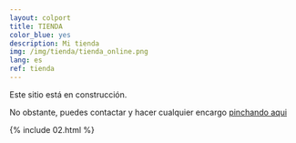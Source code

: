 ```yaml
---
layout: colport
title: TIENDA
color_blue: yes
description: Mi tienda
img: /img/tienda/tienda_online.png
lang: es
ref: tienda
---
```



Este sitio está en construcción.

No obstante, puedes contactar y hacer cualquier encargo <a class="page-link" href="{{ site.baseurl }}/contact">pinchando aqui</a>

{% include 02.html %}